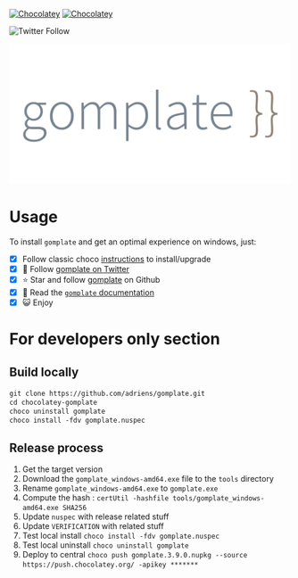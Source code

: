 [![Chocolatey](https://img.shields.io/chocolatey/v/gomplate.svg)](https://chocolatey.org/packages/gomplate)
[![Chocolatey](https://img.shields.io/chocolatey/dt/gomplate.svg)](https://chocolatey.org/packages/gomplate)

![Twitter Follow](https://img.shields.io/twitter/follow/gomplate?label=Follow%20gomplate&style=social)

![Project banner](gomplate-banner.png)


# Usage

To install `gomplate` and get an optimal experience on windows, just:

- [x] Follow classic choco [instructions](https://chocolatey.org/packages/gomplate/) to install/upgrade
- [x] :newspaper: Follow [gomplate on Twitter](https://twitter.com/gomplate)
- [x] :star: Star and follow [gomplate](https://github.com/hairyhenderson/gomplate) on Github
- [x] :book: Read the [`gomplate` documentation](https://docs.gomplate.ca/)
- [x] :smiley_cat: Enjoy

# For developers only section


## Build locally


```
git clone https://github.com/adriens/gomplate.git
cd chocolatey-gomplate
choco uninstall gomplate
choco install -fdv gomplate.nuspec
```


## Release process

1. Get the target version
2. Download the `gomplate_windows-amd64.exe` file to the `tools` directory
3. Rename `gomplate_windows-amd64.exe` to `gomplate.exe`
4. Compute the hash : `certUtil -hashfile tools/gomplate_windows-amd64.exe SHA256`
5. Update `nuspec` with release related stuff
6. Update `VERIFICATION` with related stuff
7. Test local install `choco install -fdv gomplate.nuspec`
8. Test local uninstall `choco uninstall gomplate`
9. Deploy to central `choco push gomplate.3.9.0.nupkg --source https://push.chocolatey.org/ -apikey ******* `
